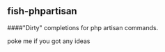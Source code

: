 ## fish-phpartisan

####"Dirty" completions for php artisan commands.

poke me if you got any ideas
